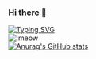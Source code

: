 ### Hi there 👋
[![Typing SVG](https://readme-typing-svg.demolab.com?font=Fira+Code&pause=1000&random=false&width=435&lines=Welcome%2C+welcome%2C+warm+welcome%2C+meow+)](https://git.io/typing-svg)
<br>
![:meow](https://count.getloli.com/get/@:meow)
<br>
[![Anurag's GitHub stats](https://github-readme-stats.vercel.app/api?username=AriesOxO)](https://github.com/anuraghazra/github-readme-stats) 


